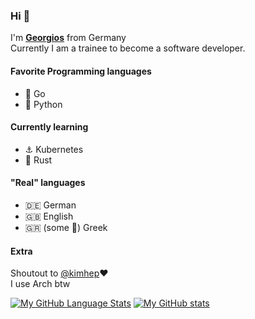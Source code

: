 ### Hi 👋
I'm [**Georgios**](https://github.com/gKits) from Germany  
Currently I am a trainee to become a software developer.

#### Favorite Programming languages
- 🔵 Go
- 🐍 Python

#### Currently learning
- ⚓ Kubernetes
- 🦀 Rust

#### "Real" languages
- 🇩🇪 German
- 🇬🇧 English
- 🇬🇷 (some 🤏) Greek

#### Extra
Shoutout to [@kimhep](https://github.com/kimhep)❤️  
I use Arch btw

[![My GitHub Language Stats](https://github-readme-stats.vercel.app/api/top-langs/?username=gKits&langs_count=5&theme=tokyonight)]()
[![My GitHub stats](https://github-readme-stats.vercel.app/api?username=gKits&theme=tokyonight&show_icons=true)](https://github.com/anuraghazra/github-readme-stats)

<!---
gKits/gKits is a ✨ special ✨ repository because its `README.md` (this file) appears on your GitHub profile.
You can click the Preview link to take a look at your changes.
--->
